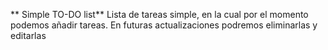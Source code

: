 ** Simple TO-DO list**
Lista de tareas simple, en la cual por el momento podemos añadir tareas.
En futuras actualizaciones podremos eliminarlas y editarlas
